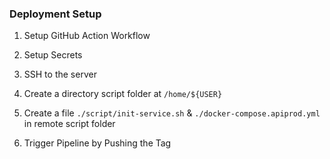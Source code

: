 ### Deployment Setup

1. Setup GitHub Action Workflow

2. Setup Secrets

3. SSH to the server

4. Create a directory script folder at `/home/${USER}`

5. Create a file `./script/init-service.sh` & `./docker-compose.apiprod.yml` in remote script folder

6. Trigger Pipeline by Pushing the Tag
